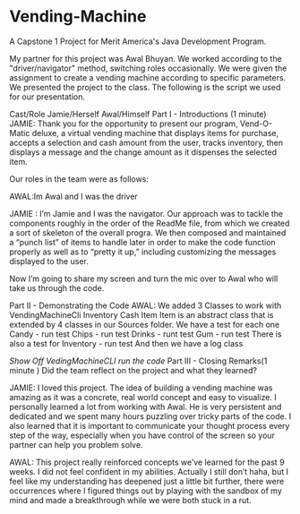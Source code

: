 # Vending-Machine
A Capstone 1 Project for Merit America's Java Development Program.

My partner for this project was Awal Bhuyan. We worked according to the "driver/navigator" method, switching roles occasionally.
We were given the assignment to create a vending machine according to specific parameters. 
We presented the project to the class. The following is the script we used for our presentation.

Cast/Role
Jamie/Herself
Awal/Himself
Part I - Introductions (1 minute)
JAMIE: Thank you for the opportunity to present our program, Vend-O-Matic deluxe, a virtual vending machine that displays items for purchase, accepts a selection and cash amount from the user, tracks inventory, then displays a message and the change amount as it dispenses the selected item.

Our roles in the team were as follows: 

AWAL:Im Awal and I was the driver

JAMIE : I’m Jamie and I was the navigator. Our approach was to  tackle the components roughly in the order of the ReadMe file, from which we created a sort of skeleton of the overall progra. We then composed and maintained a “punch list” of items to handle later in order to make the code function properly as well as to “pretty it up,” including customizing the messages displayed to the user.

Now I’m going to share my screen and turn the mic over to Awal who will take us through the code. 

Part II - Demonstrating the Code
AWAL: We added 3 Classes to work with VendingMachineCli
Inventory
Cash
Item
Item is an abstract class that is extended by 4 classes in our Sources folder. We have a test for each one
Candy - run test
Chips - run test
Drinks  - runt test
Gum - run test
There is also a test for Inventory - run test
And then we have a log class 

*Show Off VedingMachineCLI*
*run the code*
Part III - Closing Remarks(1 minute )
Did the team reflect on the project and what they learned?

JAMIE: I loved this project. The idea of building a vending machine was amazing as it was a concrete, real world concept and easy to visualize. I personally learned a lot from working with Awal. He is very persistent and dedicated and we spent many hours puzzling over tricky parts of the code. I also learned that it is important to communicate your thought process every step of the way, especially when you have control of the screen so your partner can help you problem solve.

AWAL: This project really reinforced concepts we’ve learned for the past 9 weeks. I did not feel confident in my abilities. Actually I still don’t haha, but I feel like my understanding has deepened just a little bit further, there were occurrences where I figured things out by playing with the sandbox of my mind and made a breakthrough while we were both stuck in a rut. 
